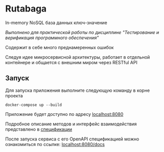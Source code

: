 # Rutabaga
In-memory NoSQL база данных ключ-значение

*Выполнено для практической работы по дисциплине 
"Тестирование и верификация программного обеспечения"*

Содержит в себе много преднамеренных ошибок

Следуя идее микросервисной архитектуры, работает в отдельной контейнере
и общается с внешним миром через RESTful API

## Запуск

Для запуска приложения выполните следующую команду в корне проекта

```shell
docker-compose up --build
```

Приложение будет доступно по адресу [localhost:8080](localhost:8080)

Подробное описание методов и интерфейс взаимодействия
представлено в [спецификации](specification.md)

После запуска сервиса с его OpenAPI спецификацией
можно ознакомиться по ссылке: [localhost:8080/docs](localhost:8080/docs) 